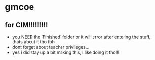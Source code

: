 # gmcoe
## for CIM!!!!!!!!!
- you NEED the 'Finished' folder or it will error after entering the stuff, thats about it tho tbh
- dont forget about teacher privileges...
- yes i did stay up a bit making this, i like doing it tho!!!
